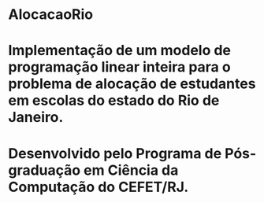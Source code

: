 # AlocacaoRio
# Implementação de um modelo de programação linear inteira para o problema de alocação de estudantes em escolas do estado do Rio de Janeiro.
# Desenvolvido pelo Programa de Pós-graduação em Ciência da Computação do CEFET/RJ.

